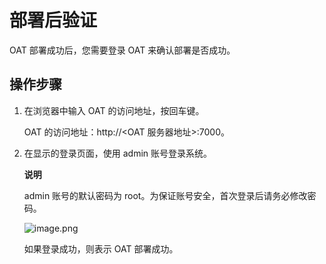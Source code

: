 部署后验证 
==========================

OAT 部署成功后，您需要登录 OAT 来确认部署是否成功。

操作步骤 
-------------------------

1. 在浏览器中输入 OAT 的访问地址，按回车键。

   OAT 的访问地址：http://\<OAT 服务器地址\>:7000。
   




<!-- -->

2. 在显示的登录页面，使用 admin 账号登录系统。

   **说明**

   

   admin 账号的默认密码为 root。为保证账号安全，首次登录后请务必修改密码。

   ![image.png](https://help-static-aliyun-doc.aliyuncs.com/assets/img/zh-CN/9077796061/p187569.png "image.png")

   如果登录成功，则表示 OAT 部署成功。
   



